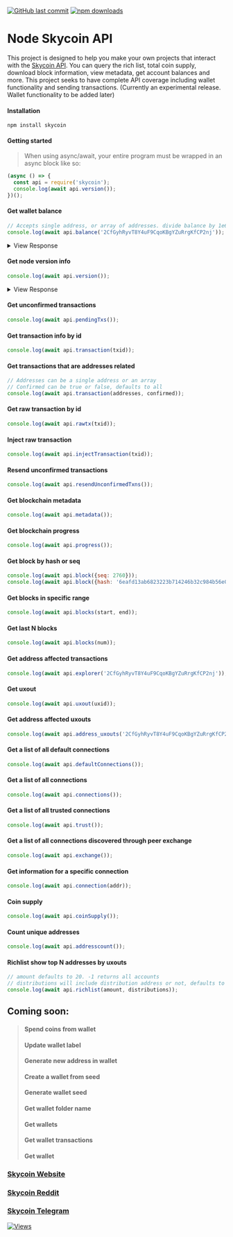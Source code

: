 [![GitHub last commit](https://img.shields.io/github/last-commit/jaggedsoft/node-skycoin-api.svg?maxAge=2400)](#)
[![npm downloads](https://img.shields.io/npm/dt/skycoin.svg?maxAge=7200)](https://www.npmjs.com/package/skycoin)

# Node Skycoin API
This project is designed to help you make your own projects that interact with the [Skycoin API](https://github.com/skycoin/skycoin/blob/develop/src/gui/README.md). You can query the rich list, total coin supply, download block information, view metadata, get account balances and more. This project seeks to have complete API coverage including wallet functionality and sending transactions. (Currently an experimental release. Wallet functionality to be added later)

#### Installation
```
npm install skycoin
```


#### Getting started
> When using async/await, your entire program must be wrapped in an async block like so:
```js
(async () => {
  const api = require('skycoin');
  console.log(await api.version());
})();
```

#### Get wallet balance
```js
// Accepts single address, or array of addresses. divide balance by 1e6
console.log(await api.balance('2CfGyhRyvT8Y4uF9CqoKBgYZuRrgKfCP2nj'));
```
<details>
 <summary>View Response</summary>

```js
{ confirmed: { coins: 265000000, hours: 108286 },
  predicted: { coins: 265000000, hours: 108286 } }
```
</details>

#### Get node version info
```js
console.log(await api.version());
```
<details>
 <summary>View Response</summary>

```js
{ version: '0.21.1', commit: '' }
```
</details>

#### Get unconfirmed transactions
```js
console.log(await api.pendingTxs());
```

#### Get transaction info by id
```js
console.log(await api.transaction(txid));
```

#### Get transactions that are addresses related
```js
// Addresses can be a single address or an array
// Confirmed can be true or false, defaults to all
console.log(await api.transaction(addresses, confirmed));
```

#### Get raw transaction by id
```js
console.log(await api.rawtx(txid));
```

#### Inject raw transaction
```js
console.log(await api.injectTransaction(txid));
```

#### Resend unconfirmed transactions
```js
console.log(await api.resendUnconfirmedTxns());
```

#### Get blockchain metadata
```js
console.log(await api.metadata());
```

#### Get blockchain progress
```js
console.log(await api.progress());
```

#### Get block by hash or seq
```js
console.log(await api.block({seq: 2760}));
console.log(await api.block({hash: '6eafd13ab6823223b714246b32c984b56e0043412950faf17defdbb2cbf3fe30'}));
```

#### Get blocks in specific range
```js
console.log(await api.blocks(start, end));
```

#### Get last N blocks
```js
console.log(await api.blocks(num));
```

#### Get address affected transactions
```js
console.log(await api.explorer('2CfGyhRyvT8Y4uF9CqoKBgYZuRrgKfCP2nj'));
```

#### Get uxout
```js
console.log(await api.uxout(uxid));
```

#### Get address affected uxouts
```js
console.log(await api.address_uxouts('2CfGyhRyvT8Y4uF9CqoKBgYZuRrgKfCP2nj'));
```

#### Get a list of all default connections
```js
console.log(await api.defaultConnections());
```

#### Get a list of all connections
```js
console.log(await api.connections());
```

#### Get a list of all trusted connections
```js
console.log(await api.trust());
```

#### Get a list of all connections discovered through peer exchange
```js
console.log(await api.exchange());
```

#### Get information for a specific connection
```js
console.log(await api.connection(addr));
```

#### Coin supply
```js
console.log(await api.coinSupply());
```

#### Count unique addresses
```js
console.log(await api.addresscount());
```

#### Richlist show top N addresses by uxouts
```js
// amount defaults to 20. -1 returns all accounts
// distributions will include distribution address or not, defaults to false
console.log(await api.richlist(amount, distributions));
```


## Coming soon:
> #### Spend coins from wallet
> #### Update wallet label
> #### Generate new address in wallet
> #### Create a wallet from seed
> #### Generate wallet seed
> #### Get wallet folder name
> #### Get wallets
> #### Get wallet transactions
> #### Get wallet

### [Skycoin Website](https://www.skycoin.net)
### [Skycoin Reddit](https://skycoin.reddit.com)
### [Skycoin Telegram](https://t.me/Skycoin)

[![Views](http://hits.dwyl.io/jaggedsoft/node-skycoin-api.svg)](http://hits.dwyl.io/jaggedsoft/node-skycoin-api)
